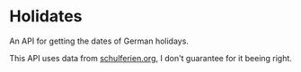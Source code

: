 # Holidates
An API for getting the dates of German holidays.

This API uses data from [schulferien.org](https://schulferien.org), I don't guarantee for it beeing right.
